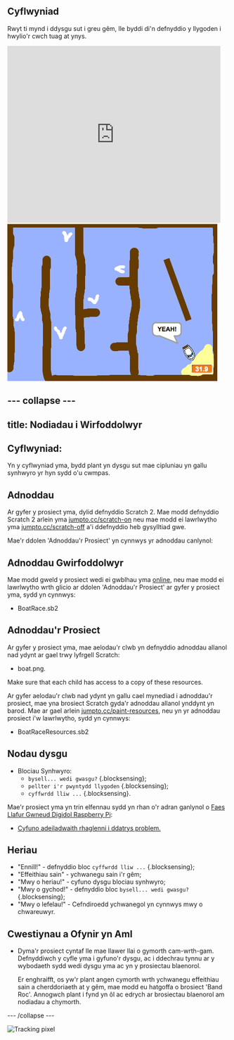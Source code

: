 ## Cyflwyniad

Rwyt ti mynd i ddysgu sut i greu gêm, lle byddi di'n defnyddio y llygoden i hwylio'r cwch tuag at ynys.

<div class="scratch-preview">
  <iframe allowtransparency="true" width="485" height="402" src="https://scratch.mit.edu/projects/embed/63957956/?autostart=false" frameborder="0"></iframe>
  <img src="images/boat-final.png">
</div>

--- collapse ---
---
title: Nodiadau i Wirfoddolwyr
---

## Cyflwyniad:
Yn y cyflwyniad yma, bydd plant yn dysgu sut mae cipluniau yn gallu synhwyro yr hyn sydd o'u cwmpas.

## Adnoddau
Ar gyfer y prosiect yma, dylid defnyddio Scratch 2.  Mae modd defnyddio Scratch 2 arlein yma [jumpto.cc/scratch-on](http://jumpto.cc/scratch-on) neu mae modd ei lawrlwytho yma [jumpto.cc/scratch-off](http://jumpto.cc/scratch-off) a'i ddefnyddio heb gysylltiad gwe.

Mae'r ddolen 'Adnoddau'r Prosiect' yn cynnwys yr adnoddau canlynol:

## Adnoddau Gwirfoddolwyr

Mae modd gweld y prosiect wedi ei gwblhau yma <a href="http://scratch.mit.edu/projects/26818098/#editor">online</a>, neu mae modd ei lawrlwytho wrth glicio ar ddolen 'Adnoddau'r Prosiect' ar gyfer y prosiect yma, sydd yn cynnwys:

+ BoatRace.sb2

## Adnoddau'r Prosiect

Ar gyfer y prosiect yma, mae aelodau'r clwb yn defnyddio adnoddau allanol nad ydynt ar gael trwy lyfrgell Scratch:

+ boat.png.

Make sure that each child has access to a copy of these resources.

Ar gyfer aelodau'r clwb nad ydynt yn gallu cael mynediad i adnoddau'r prosiect, mae yna brosiect Scratch gyda'r adnoddau allanol ynddynt yn barod. Mae ar gael arlein [jumpto.cc/paint-resources](http://jumpto.cc/paint-resources), neu yn yr adnoddau prosiect i'w lawrlwytho, sydd yn cynnwys:

+ BoatRaceResources.sb2

## Nodau dysgu
+ Blociau Synhwyro:
	+ `bysell... wedi gwasgu?` {.blocksensing};
	+ `pellter i'r pwyntydd llygoden` {.blocksensing};
	+ `cyffwrdd lliw ...` {.blocksensing}.

Mae'r prosiect yma yn trin elfennau sydd yn rhan o'r adran ganlynol o [Faes Llafur Gwneud Digidol Raspberry Pi](http://rpf.io/curriculum):

+ [Cyfuno adeiladwaith rhaglenni i ddatrys problem.](https://www.raspberrypi.org/curriculum/programming/builder)

## Heriau
+ "Ennill!" - defnyddio bloc `cyffwrdd lliw ...` {.blocksensing};
+ "Effeithiau sain" - ychwanegu sain i'r gêm;
+ "Mwy o heriau!" - cyfuno dysgu blociau synhwyro;
+ "Mwy o gychod!" - defnyddio bloc `bysell... wedi gwasgu?` {.blocksensing};
+ "Mwy o lefelau!" - Cefndiroedd ychwanegol yn cynnwys mwy o chwareuwyr.

## Cwestiynau a Ofynir yn Aml
+ Dyma'r prosiect cyntaf lle mae llawer llai o gymorth cam-wrth-gam. Defnyddiwch y cyfle yma i gyfuno'r dysgu, ac i ddechrau tynnu ar y wybodaeth sydd wedi dysgu yma ac yn y prosiectau blaenorol.

	Er enghraifft, os yw'r plant angen cymorth wrth ychwanegu effeithiau sain a cherddoriaeth at y gêm, mae modd eu hatgoffa o brosiect 'Band Roc'. Annogwch plant i fynd yn ôl ac edrych ar brosiectau blaenorol am nodiadau a chymorth.

--- /collapse ---

![Tracking pixel](http://code.org/api/hour/codeclub_boatrace.png)
